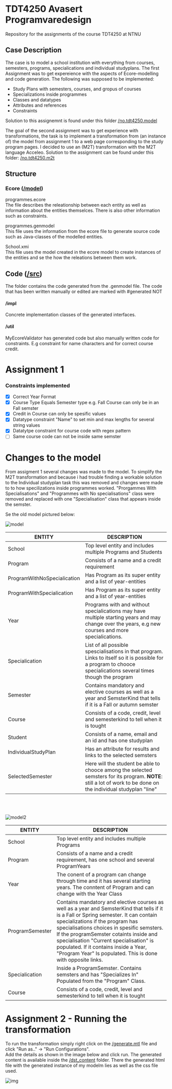 
# TDT4250 Avasert Programvaredesign

Repository for the assignments of the course TDT4250 at NTNU

## Case Description

The case is to model a school institution with everything from courses, semesters, programs, specialications and individual studyplans.
The first Assignment was to get expereience with the aspects of Ecore-modelling and code generation. The following was supposed to be implemented:

- Study Plans with semesters, courses, and gropus of courses
- Specializations inside programmes
- Classes and datatypes
- Attributes and references
- Constraints

Solution to this assignemnt is found under this folder [/no.tdt4250.model](https://github.com/olaplassen/tdt4250/tree/master/no.tdt4250.model)

The goal of the second assignment was to get experience with transformations, the task is to implement a transformation from (an instance of) the model from assignment 1 to a web page corresponding to the study program pages. I decided to use an (M2T) transformation with the M2T language Acceleo. Solution to the assignment can be found under this folder: [/no.tdt4250.m2t](https://github.com/olaplassen/tdt4250/tree/master/no.tdt4250.m2t)


## Structure

### Ecore ([/model](https://github.com/olaplassen/tdt4250/tree/master/no.tdt4250.model/model))

programmes.ecore <br/>
The file describes the releationship between each entity as well as information about the entities themselces. There is also other information such as constraints. 

programmes.genmodel <br/>
This file uses the information from the ecore file to generate source code such as Java-classes of the modelled entities.

School.xmi<br/>
This file uses the model created in the ecore model to create instances of the entities and se the how the releations between them work.

## Code ([/src](https://github.com/olaplassen/tdt4250/tree/master/no.tdt4250.model/src/tdt4250/programmes))

The folder contains the code generated from the .genmodel file. The code that has been written manually or edited are marked with #generated NOT

#### /impl
Concrete implementation classes of the generated interfaces. 

#### /util
MyEcoreValidator has generated code but also manually written code for constraints. E.g constraint for name characters and for correct course credit.
# Assignment 1

### Constraints implemented

- [x] Correct Year Format
- [x] Course Type Equals Semester type e.g. Fall Course can only be in an Fall semster
- [x] Credit in Course can only be spesific values
- [x] Datatype constraint "Name" to set min and max lengths for several string values
- [x] Datatytpe constraint for course code with regex pattern
- [ ] Same course code can not be inside same semster

# Changes to the model

From assigment 1 several changes was made to the model. To simplify the M2T transformation and because i had trouble finding a workable solution to the Individual studyplan task this was removed and changes were made to to how specilizations inside programmes worked. "Prorgammes With Specialisations" and "Programmes with No specialisations" class were removed and replaced with one  "Specialisation" class that appears inside the semster.

Se the old model pictured below:


![model](https://github.com/olaplassen/tdt4250/blob/master/div/old_model.png)

| ENTITY | DESCRIPTION |
| ------------- | ------------- |
| School  | Top level entity and includes multiple Programs and Students |
| Program  | Consists of a name and a credit requirement  |
| ProgramWithNoSpecialication  | Has Program as its super entity and a list of year-entities  |
| ProgramWithSpecialication  | Has Program as its super entity and a list of year-entities   |
| Year | Programs with and without specialications may have multiple starting years and may change over the years, e.g new courses and more specialications.  |
| Specialication  | List of all possible spescialisations in that program. Links to itself so it is possible for a program to chooce specialications several times though the program |
| Semester  | Contains mandatory and elective courses as well as a year and SemsterKind that tells if it is a Fall or autumn semster |
| Course  | Consists of a code, credit, level and semesterkind to tell when it is tought |
| Student  | Consists of a name, email and an id and has one studyplan  |
| IndividualStudyPlan | Has an attribute for results and links to the selected semsters  |
| SelectedSemester | Here will the student be able to chooce among the selected semsters for its program. <b>NOTE</b>: still a lot of work to be done on the individual studyplan "line"  |

<br/><br/>

![model2](https://github.com/olaplassen/tdt4250/blob/master/div/new_model.png)

| ENTITY | DESCRIPTION |
| ------------- | ------------- |
| School  | Top level entity and includes multiple Programs |
| Program  | Consists of a name and a credit requirement, has one school and several ProgramYears  |
| Year | The conent of a program can change through time and it has several starting years. The conntent of Program and can change with the Year  Class  |
| ProgramSemester  | Contains mandatory and elective courses as well as a year and SemsterKind that tells if it is a Fall or Spring semester. It can contain specializations if the program has specialisations choices in spesific semsters. If the programSemster cotaints inside and specialisation "Current specialisation" is populated. If it contains inside a Year, "Program Year" Is populated. This is done with opposite links. |
| Specialication  | Inside a ProgramSemster. Contains semsters and has "Specializes In" Populated from the "Program" Class. |
| Course  | Consists of a code, credit, level and semesterkind to tell when it is tought |

# Assignment 2 - Running the transformation

To run the transformation simply right click on the [/generate.mtl](https://github.com/olaplassen/tdt4250/blob/master/no.tdt4250.m2t/src/no/tdt4250/m2t/main/generate.mtl) file and click "Run as.." -> "Run Configurations". <br/>
Add the details as shown in the image below and click run. The generated content is available inside the [/dst_content](https://github.com/olaplassen/tdt4250/tree/master/no.tdt4250.m2t/dst_code) folder. There the generated html file with the generated instance of my modelm lies as well as the css file used. <br/>

![img](https://github.com/olaplassen/tdt4250/blob/master/div/acceleo_1.png)

